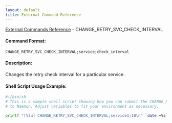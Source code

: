 ```yaml
---
layout: default
title: External Command Reference
---
```


<!--
************************************************
* AUTO GENERATED PAGE - USE ./update SCRIPT
************************************************
-->

<span class="glyphicon glyphicon-arrow-up"></span><a href="index.html"> External Commands Reference</a> - CHANGE_RETRY_SVC_CHECK_INTERVAL<br>


#### Command Format:

`CHANGE_RETRY_SVC_CHECK_INTERVAL;service;check_interval`

#### Description:

Changes the retry check interval for a particular service.

#### Shell Script Usage Example:

```sh
#!/bin/sh
# This is a sample shell script showing how you can submit the CHANGE_RETRY_SVC_CHECK_INTERVAL command
# to Naemon. Adjust variables to fit your environment as necessary.

printf "[%lu] CHANGE_RETRY_SVC_CHECK_INTERVAL;service1;10\n" `date +%s` > /var/lib/naemon/naemon.cmd
```



